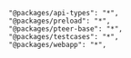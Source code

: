     "@packages/api-types": "*",
    "@packages/preload": "*",
    "@packages/pteer-base": "*",
    "@packages/testcases": "*",
    "@packages/webapp": "*",